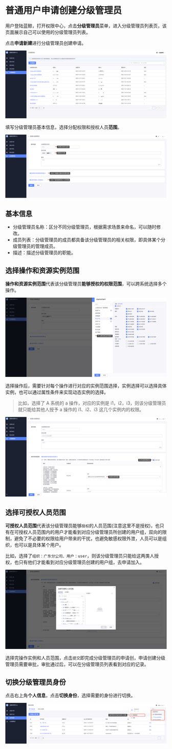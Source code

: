 # 普通用户申请创建分级管理员

用户登陆蓝鲸，打开权限中心，点击**分级管理员**菜单，进入分级管理员列表页，该页面展示自己可以使用的分级管理员列表。

点击**申请新建**进行分级管理员创建申请。

![image-20201209174306845](UserApply/image-20201209174306845.png)

填写分级管理员基本信息，选择分配权限和授权人员**范围**。

![image-20201209175203048](UserApply/image-20201209175203048.png)

## 基本信息

- 分级管理员名称：区分不同分级管理员，根据需求场景来命名，可以随时修改。
- 成员列表：分级管理员的成员都具备该分级管理员的相关权限，即具体某个分级管理员的管理成员。
- 描述：描述分级管理员的职能。

## 选择操作和资源实例范围

**操作和资源实例范围**代表该分级管理员**能够授权的权限范围**，可以跨系统选择多个操作。

![image-20201209175841973](UserApply/image-20201209175841973.png)

选择操作后，需要针对每个操作进行对应的实例范围选择，实例选择可以选择具体实例，也可以通过属性条件来实现动态实例的选择。

> 比如，选择了 A 系统的 a 操作，对应的实例是 i1，i2，i3，则该分级管理员就只能给其他人授予 a 操作的 i1、i2、i3 这几个实例内的权限。

![image-20201209175949478](UserApply/image-20201209175949478.png)

## 选择可授权人员范围

**可授权人员范围**代表该分级管理员能够`授权`的人员范围(注意这里不是授权)，也只有在可授权人员范围内的用户才能看到对应分级管理员所创建的用户组，双向的限制，避免了不必要的权限给用户带来的干扰，也避免敏感权限外泄，人员可以是组织，也可以是具体某个用户。

比如，选择了`组织：广东分公司、用户：user`，则该分级管理员只能给这两类人授权，也只有他们才能看到对应分级管理员创建的用户组，去申请加入。

![image-20201209180247928](UserApply/image-20201209180247928.png)

选择完操作实例和人员范围，点击`提交`即完成分级管理员的申请创，申请创建分级管理员需要审批，审批通过后，可以在分级管理员列表看到对应的记录。

## 切换分级管理员身份

点击右上角**个人信息**，点击**切换身份**，选择需要的身份进行切换。

![image-20201117093220231](UserApply/image-20201117093220231.png)